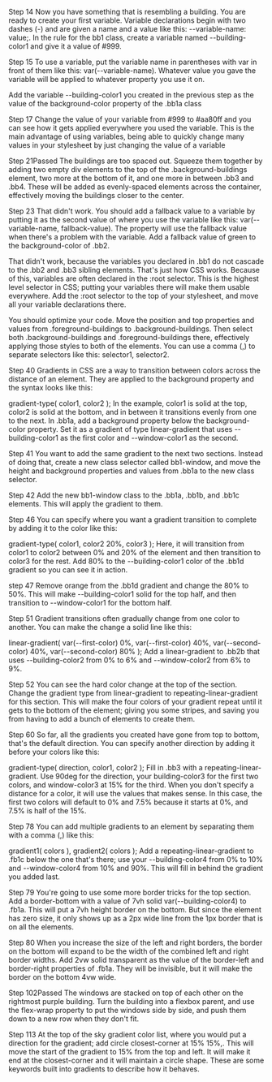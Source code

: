 Step 14
Now you have something that is resembling a building. You are ready to create your first variable. Variable declarations begin with two dashes (-) and are given a name and a value like this: --variable-name: value;. In the rule for the bb1 class, create a variable named --building-color1 and give it a value of #999.

Step 15
To use a variable, put the variable name in parentheses with var in front of them like this: var(--variable-name). Whatever value you gave the variable will be applied to whatever property you use it on.

Add the variable --building-color1 you created in the previous step as the value of the background-color property of the .bb1a class

Step 17
Change the value of your variable from #999 to #aa80ff and you can see how it gets applied everywhere you used the variable. This is the main advantage of using variables, being able to quickly change many values in your stylesheet by just changing the value of a variable

Step 21Passed
The buildings are too spaced out. Squeeze them together by adding two empty div elements to the top of the .background-buildings element, two more at the bottom of it, and one more in between .bb3 and .bb4. These will be added as evenly-spaced elements across the container, effectively moving the buildings closer to the center.

Step 23
That didn't work. You should add a fallback value to a variable by putting it as the second value of where you use the variable like this: var(--variable-name, fallback-value). The property will use the fallback value when there's a problem with the variable. Add a fallback value of green to the background-color of .bb2.

That didn't work, because the variables you declared in .bb1 do not cascade to the .bb2 and .bb3 sibling elements. That's just how CSS works. Because of this, variables are often declared in the :root selector. This is the highest level selector in CSS; putting your variables there will make them usable everywhere. Add the :root selector to the top of your stylesheet, and move all your variable declarations there.

You should optimize your code. Move the position and top properties and values from .foreground-buildings to .background-buildings. Then select both .background-buildings and .foreground-buildings there, effectively applying those styles to both of the elements. You can use a comma (,) to separate selectors like this: selector1, selector2.

Step 40
Gradients in CSS are a way to transition between colors across the distance of an element. They are applied to the background property and the syntax looks like this:

gradient-type(
  color1,
  color2
);
In the example, color1 is solid at the top, color2 is solid at the bottom, and in between it transitions evenly from one to the next. In .bb1a, add a background property below the background-color property. Set it as a gradient of type linear-gradient that uses --building-color1 as the first color and --window-color1 as the second.

Step 41
You want to add the same gradient to the next two sections. Instead of doing that, create a new class selector called bb1-window, and move the height and background properties and values from .bb1a to the new class selector.

Step 42
Add the new bb1-window class to the .bb1a, .bb1b, and .bb1c elements. This will apply the gradient to them.

Step 46
You can specify where you want a gradient transition to complete by adding it to the color like this:

gradient-type(
  color1,
  color2 20%,
  color3
);
Here, it will transition from color1 to color2 between 0% and 20% of the element and then transition to color3 for the rest. Add 80% to the --building-color1 color of the .bb1d gradient so you can see it in action.

step 47
Remove orange from the .bb1d gradient and change the 80% to 50%. This will make --building-color1 solid for the top half, and then transition to --window-color1 for the bottom half.

Step 51
Gradient transitions often gradually change from one color to another. You can make the change a solid line like this:

linear-gradient(
  var(--first-color) 0%,
  var(--first-color) 40%,
  var(--second-color) 40%,
  var(--second-color) 80%
);
Add a linear-gradient to .bb2b that uses --building-color2 from 0% to 6% and --window-color2 from 6% to 9%.

Step 52
You can see the hard color change at the top of the section. Change the gradient type from linear-gradient to repeating-linear-gradient for this section. This will make the four colors of your gradient repeat until it gets to the bottom of the element; giving you some stripes, and saving you from having to add a bunch of elements to create them.

Step 60
So far, all the gradients you created have gone from top to bottom, that's the default direction. You can specify another direction by adding it before your colors like this:

gradient-type(
  direction,
  color1,
  color2
);
Fill in .bb3 with a repeating-linear-gradient. Use 90deg for the direction, your building-color3 for the first two colors, and window-color3 at 15% for the third. When you don't specify a distance for a color, it will use the values that makes sense. In this case, the first two colors will default to 0% and 7.5% because it starts at 0%, and 7.5% is half of the 15%.

Step 78
You can add multiple gradients to an element by separating them with a comma (,) like this:

gradient1(
  colors
),
gradient2(
  colors
);
Add a repeating-linear-gradient to .fb1c below the one that's there; use your --building-color4 from 0% to 10% and --window-color4 from 10% and 90%. This will fill in behind the gradient you added last.

Step 79
You're going to use some more border tricks for the top section. Add a border-bottom with a value of 7vh solid var(--building-color4) to .fb1a. This will put a 7vh height border on the bottom. But since the element has zero size, it only shows up as a 2px wide line from the 1px border that is on all the elements.

Step 80
When you increase the size of the left and right borders, the border on the bottom will expand to be the width of the combined left and right border widths. Add 2vw solid transparent as the value of the border-left and border-right properties of .fb1a. They will be invisible, but it will make the border on the bottom 4vw wide.

Step 102Passed
The windows are stacked on top of each other on the rightmost purple building. Turn the building into a flexbox parent, and use the flex-wrap property to put the windows side by side, and push them down to a new row when they don't fit.

Step 113
At the top of the sky gradient color list, where you would put a direction for the gradient; add circle closest-corner at 15% 15%,. This will move the start of the gradient to 15% from the top and left. It will make it end at the closest-corner and it will maintain a circle shape. These are some keywords built into gradients to describe how it behaves.
